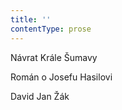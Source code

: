 ```yaml
---
title: ''
contentType: prose
---
```


<section>

Návrat Krále Šumavy

Román o Josefu Hasilovi

David Jan Žák

</section>
